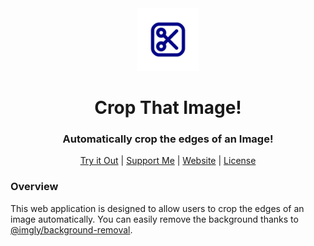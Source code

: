 <div align="center"><img style="align:center;" src="./public/logo-240px.png" alt="Logo" width="100" /></div>
<h1 align="center">Crop That Image!</h1>
<h3 align="center">Automatically crop the edges of an Image!</h3>
<p align="center">
<a href="https://cropthatimage.lukassobotik.dev">Try it Out</a> | <a href="https://www.buymeacoffee.com/lukassobotik">Support Me</a> | <a href="https://lukassobotik.dev/project/CropThatImage">Website</a> | <a href="../../blob/master/LICENSE">License</a>
</p>

### Overview
This web application is designed to allow users to crop the edges of an image automatically. You can easily remove the background thanks to [@imgly/background-removal](https://www.npmjs.com/package/@imgly/background-removal).
